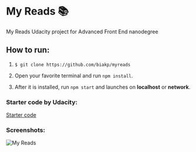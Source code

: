 # My Reads 📚
My Reads Udacity project for Advanced Front End nanodegree

## How to run:

1. ```$ git clone https://github.com/biakp/myreads```

2. Open your favorite terminal and run ```npm install```.

3. After it is installed, run ```npm start``` and launches on **localhost** or **network**.

### Starter code by Udacity: 
[Starter code](https://github.com/udacity/reactnd-project-myreads-starter)

### Screenshots:

![My Reads](https://i.imgur.com/n8Lq5Yx.png)

